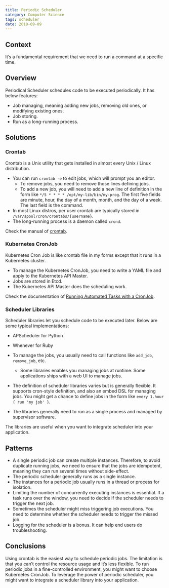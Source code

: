 ```yaml
---
title: Periodic Scheduler
category: Computer Science
tags: scheduler
date: 2018-09-09
---
```


## Context

It’s a fundamental requirement that we need to run a command at a specific time.

## Overview

Periodical Scheduler schedules code to be executed periodically. It has below features:

* Job managing, meaning adding new jobs, removing old ones, or modifying existing ones.
* Job storing.
* Run as a long-running process.

## Solutions

### Crontab

Crontab is a Unix utility that gets installed in almost every Unix / Linux distribution.

* You can run `crontab -e` to edit jobs, which will prompt you an editor.
    * To remove jobs, you need to remove those lines defining jobs.
    * To add a new job, you will need to add a new line of definition in the form like `*/5 * * * * /opt/my-lib/bin/my-prog`. The first five fields are minute, hour, the day of a month, month, and the day of a week. The last field is the command.
* In most Linux distros, per user crontab are typically stored in `/var/spool/cron/crontabs/{username}`.
* The long-running process is a daemon called `crond`.

Check the manual of [crontab](http://man7.org/linux/man-pages/man5/crontab.5.html).

### Kubernetes CronJob

Kubernetes Cron Job is like crontab file in my forms except that it runs in a Kubernetes cluster.

* To manage the Kubernetes CronJob, you need to write a YAML file and apply to the Kubernetes API Master.
* Jobs are stored in Etcd.
* The Kubernetes API Master does the scheduling work.

Check the documentation of [Running Automated Tasks with a CronJob](https://kubernetes.io/docs/tasks/job/automated-tasks-with-cron-jobs/).

### Scheduler Libraries

Scheduler libraries let you schedule code to be executed later. Below are some typical implementations:

* APScheduler for Python
* Whenever for Ruby

* To manage the jobs, you usually need to call functions like `add_job`, `remove_job`, etc.
    * Some libraries enables you managing jobs at runtime. Some applications ships with a web UI to manage jobs.
* The definition of scheduler libraries varies but is generally flexible. It supports cron-style definition, and also an embed DSL for managing jobs. You might get a chance to define jobs in the form like `every 1.hour { run 'my job' }`.
* The libraries generally need to run as a single process and managed by supervisor software.

The libraries are useful when you want to integrate scheduler into your application.

## Patterns

* A single periodic job can create multiple instances. Therefore, to avoid duplicate running jobs, we need to ensure that the jobs are idempotent, meaning they can run several times without side-effect.
* The periodic scheduler generally runs as a single instance.
* The instances for a periodic job usually runs in a thread or process for isolation.
* Limiting the number of concurrently executing instances is essential. If a task runs over the window, you need to decide if the scheduler needs to trigger the next job.
* Sometimes the scheduler might miss triggering job executions. You need to determine whether the scheduler needs to trigger the missed job.
* Logging for the scheduler is a bonus. It can help end users do troubleshooting.

## Conclusions

Using crontab is the easiest way to schedule periodic jobs. The limitation is that you can’t control the resource usage and it’s less flexible. To run periodic jobs in a fine-controlled environment, you might want to choose Kubernetes CronJob. To leverage the power of periodic scheduler, you might want to integrate a scheduler library into your application.
